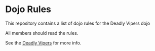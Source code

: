 Dojo Rules
==========

This repository contains a list of dojo rules for the Deadly Vipers dojo

All members should read the rules.

See the [Deadly Vipers](http://www.github.com/deadlyvipers) for more info.

